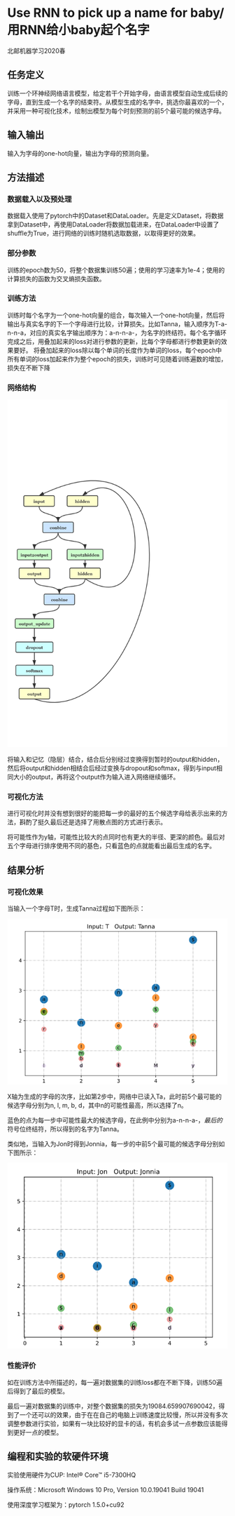 # Use RNN to pick up a name for baby/用RNN给小baby起个名字
北邮机器学习2020春

## 任务定义
训练一个环神经网络语言模型，给定若干个开始字母，由语言模型自动生成后续的字母，直到生成一个名字的结束符。从模型生成的名字中，挑选你最喜欢的一个，并采用一种可视化技术，绘制出模型为每个时刻预测的前5个最可能的候选字母。

## 输入输出
输入为字母的one-hot向量，输出为字母的预测向量。

## 方法描述
### 数据载入以及预处理
数据载入使用了pytorch中的Dataset和DataLoader。先是定义Dataset，将数据拿到Dataset中，再使用DataLoader将数据加载进来，在DataLoader中设置了shuffle为True，进行网络的训练时随机选取数据，以取得更好的效果。
### 部分参数
训练的epoch数为50，将整个数据集训练50遍；使用的学习速率为1e-4；使用的计算损失的函数为交叉熵损失函数。
### 训练方法
训练时每个名字为一个one-hot向量的组合，每次输入一个one-hot向量，然后将输出与真实名字的下一个字母进行比较，计算损失。比如Tanna，输入顺序为T-a-n-n-a，对应的真实名字输出顺序为：a-n-n-a-$，$为名字的终结符。每个名字循环完成之后，用叠加起来的loss对进行参数的更新，比每个字母都进行参数更新的效果要好。
将叠加起来的loss除以每个单词的长度作为单词的loss，每个epoch中所有单词的loss加起来作为整个epoch的损失，训练时可见随着训练遍数的增加，损失在不断下降
### 网络结构
<img src="asset/net_structure.png" style="zoom: 80%">

将输入和记忆（隐层）结合，结合后分别经过变换得到暂时的output和hidden，然后将output和hidden相结合后经过变换与dropout和softmax，得到与input相同大小的output，再将这个output作为输入进入网络继续循环。
### 可视化方法
进行可视化时并没有想到很好的能把每一步的最好的五个候选字母给表示出来的方法，斟酌了挺久最后还是选择了用散点图的方式进行表示。

将可能性作为y轴，可能性比较大的点同时也有更大的半径、更深的颜色。最后对五个字母进行排序使用不同的基色，只看蓝色的点就能看出最后生成的名字。
## 结果分析

### 可视化效果
当输入一个字母T时，生成Tanna过程如下图所示：

<img src="asset/tanna.png" style="zoom: 80%">

X轴为生成的字母的次序，比如第2步中，网络中已读入Ta，此时前5个最可能的候选字母分别为n, l, m, b, d，其中n的可能性最高，所以选择了n。

蓝色的点为每一步中可能性最大的候选字母，在此例中分别为a-n-n-a-$，最后的$符号位终结符，所以得到的名字为Tanna。

类似地，当输入为Jon时得到Jonnia，每一步的中前5个最可能的候选字母分别如下图所示：

<img src="asset/jonnia.png" style="zoom: 80%">

### 性能评价
如在训练方法中所描述的，每一遍对数据集的训练loss都在不断下降，训练50遍后得到了最后的模型。

最后一遍对数据集的训练中，对整个数据集的损失为19084.659907690042，得到了一个还可以的效果，由于在在自己的电脑上训练速度比较慢，所以并没有多次调整参数进行实验，如果有一块比较好的显卡的话，有机会多试一点参数应该能得到更好一点的模型。

## 编程和实验的软硬件环境
实验使用硬件为CUP: Intel® Core™ i5-7300HQ

操作系统：Microsoft Windows 10 Pro, Version 10.0.19041 Build 19041

使用深度学习框架为：pytorch	1.5.0+cu92	
